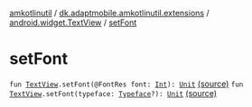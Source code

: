 [amkotlinutil](../../index.md) / [dk.adaptmobile.amkotlinutil.extensions](../index.md) / [android.widget.TextView](index.md) / [setFont](./set-font.md)

# setFont

`fun `[`TextView`](https://developer.android.com/reference/android/widget/TextView.html)`.setFont(@FontRes font: `[`Int`](https://kotlinlang.org/api/latest/jvm/stdlib/kotlin/-int/index.html)`): `[`Unit`](https://kotlinlang.org/api/latest/jvm/stdlib/kotlin/-unit/index.html) [(source)](https://github.com/adaptmobile-organization/amkotlinutil/tree/master/amkotlinutil/src/main/java/dk/adaptmobile/amkotlinutil/extensions/TextViewExtensions.kt#L58)
`fun `[`TextView`](https://developer.android.com/reference/android/widget/TextView.html)`.setFont(typeface: `[`Typeface`](https://developer.android.com/reference/android/graphics/Typeface.html)`?): `[`Unit`](https://kotlinlang.org/api/latest/jvm/stdlib/kotlin/-unit/index.html) [(source)](https://github.com/adaptmobile-organization/amkotlinutil/tree/master/amkotlinutil/src/main/java/dk/adaptmobile/amkotlinutil/extensions/TextViewExtensions.kt#L62)